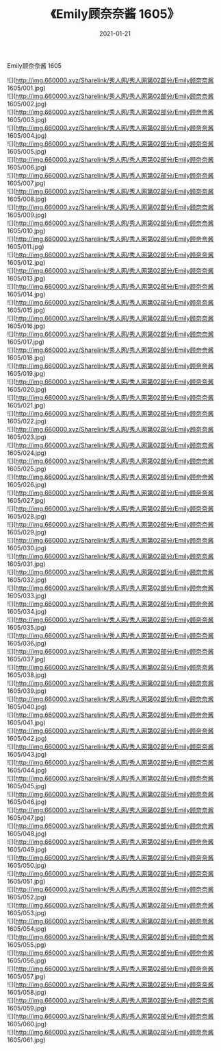 ﻿---
layout: post
title:  《Emily顾奈奈酱 1605》
date:   2021-01-21
img: http://img.660000.xyz/Sharelink/秀人网/秀人网第02部分/Emily顾奈奈酱 1605/000.jpg
categories: [美女, 清纯, 唯美]
---

Emily顾奈奈酱 1605

  ![](http://img.660000.xyz/Sharelink/秀人网/秀人网第02部分/Emily顾奈奈酱 1605/001.jpg) <br> ![](http://img.660000.xyz/Sharelink/秀人网/秀人网第02部分/Emily顾奈奈酱 1605/002.jpg) <br> ![](http://img.660000.xyz/Sharelink/秀人网/秀人网第02部分/Emily顾奈奈酱 1605/003.jpg) <br> ![](http://img.660000.xyz/Sharelink/秀人网/秀人网第02部分/Emily顾奈奈酱 1605/004.jpg) <br> ![](http://img.660000.xyz/Sharelink/秀人网/秀人网第02部分/Emily顾奈奈酱 1605/005.jpg) <br> ![](http://img.660000.xyz/Sharelink/秀人网/秀人网第02部分/Emily顾奈奈酱 1605/006.jpg) <br> ![](http://img.660000.xyz/Sharelink/秀人网/秀人网第02部分/Emily顾奈奈酱 1605/007.jpg) <br> ![](http://img.660000.xyz/Sharelink/秀人网/秀人网第02部分/Emily顾奈奈酱 1605/008.jpg) <br> ![](http://img.660000.xyz/Sharelink/秀人网/秀人网第02部分/Emily顾奈奈酱 1605/009.jpg) <br> ![](http://img.660000.xyz/Sharelink/秀人网/秀人网第02部分/Emily顾奈奈酱 1605/010.jpg) <br> ![](http://img.660000.xyz/Sharelink/秀人网/秀人网第02部分/Emily顾奈奈酱 1605/011.jpg) <br> ![](http://img.660000.xyz/Sharelink/秀人网/秀人网第02部分/Emily顾奈奈酱 1605/012.jpg) <br> ![](http://img.660000.xyz/Sharelink/秀人网/秀人网第02部分/Emily顾奈奈酱 1605/013.jpg) <br> ![](http://img.660000.xyz/Sharelink/秀人网/秀人网第02部分/Emily顾奈奈酱 1605/014.jpg) <br> ![](http://img.660000.xyz/Sharelink/秀人网/秀人网第02部分/Emily顾奈奈酱 1605/015.jpg) <br> ![](http://img.660000.xyz/Sharelink/秀人网/秀人网第02部分/Emily顾奈奈酱 1605/016.jpg) <br> ![](http://img.660000.xyz/Sharelink/秀人网/秀人网第02部分/Emily顾奈奈酱 1605/017.jpg) <br> ![](http://img.660000.xyz/Sharelink/秀人网/秀人网第02部分/Emily顾奈奈酱 1605/018.jpg) <br> ![](http://img.660000.xyz/Sharelink/秀人网/秀人网第02部分/Emily顾奈奈酱 1605/019.jpg) <br> ![](http://img.660000.xyz/Sharelink/秀人网/秀人网第02部分/Emily顾奈奈酱 1605/020.jpg) <br> ![](http://img.660000.xyz/Sharelink/秀人网/秀人网第02部分/Emily顾奈奈酱 1605/021.jpg) <br> ![](http://img.660000.xyz/Sharelink/秀人网/秀人网第02部分/Emily顾奈奈酱 1605/022.jpg) <br> ![](http://img.660000.xyz/Sharelink/秀人网/秀人网第02部分/Emily顾奈奈酱 1605/023.jpg) <br> ![](http://img.660000.xyz/Sharelink/秀人网/秀人网第02部分/Emily顾奈奈酱 1605/024.jpg) <br> ![](http://img.660000.xyz/Sharelink/秀人网/秀人网第02部分/Emily顾奈奈酱 1605/025.jpg) <br> ![](http://img.660000.xyz/Sharelink/秀人网/秀人网第02部分/Emily顾奈奈酱 1605/026.jpg) <br> ![](http://img.660000.xyz/Sharelink/秀人网/秀人网第02部分/Emily顾奈奈酱 1605/027.jpg) <br> ![](http://img.660000.xyz/Sharelink/秀人网/秀人网第02部分/Emily顾奈奈酱 1605/028.jpg) <br> ![](http://img.660000.xyz/Sharelink/秀人网/秀人网第02部分/Emily顾奈奈酱 1605/029.jpg) <br> ![](http://img.660000.xyz/Sharelink/秀人网/秀人网第02部分/Emily顾奈奈酱 1605/030.jpg) <br> ![](http://img.660000.xyz/Sharelink/秀人网/秀人网第02部分/Emily顾奈奈酱 1605/031.jpg) <br> ![](http://img.660000.xyz/Sharelink/秀人网/秀人网第02部分/Emily顾奈奈酱 1605/032.jpg) <br> ![](http://img.660000.xyz/Sharelink/秀人网/秀人网第02部分/Emily顾奈奈酱 1605/033.jpg) <br> ![](http://img.660000.xyz/Sharelink/秀人网/秀人网第02部分/Emily顾奈奈酱 1605/034.jpg) <br> ![](http://img.660000.xyz/Sharelink/秀人网/秀人网第02部分/Emily顾奈奈酱 1605/035.jpg) <br> ![](http://img.660000.xyz/Sharelink/秀人网/秀人网第02部分/Emily顾奈奈酱 1605/036.jpg) <br> ![](http://img.660000.xyz/Sharelink/秀人网/秀人网第02部分/Emily顾奈奈酱 1605/037.jpg) <br> ![](http://img.660000.xyz/Sharelink/秀人网/秀人网第02部分/Emily顾奈奈酱 1605/038.jpg) <br> ![](http://img.660000.xyz/Sharelink/秀人网/秀人网第02部分/Emily顾奈奈酱 1605/039.jpg) <br> ![](http://img.660000.xyz/Sharelink/秀人网/秀人网第02部分/Emily顾奈奈酱 1605/040.jpg) <br> ![](http://img.660000.xyz/Sharelink/秀人网/秀人网第02部分/Emily顾奈奈酱 1605/041.jpg) <br> ![](http://img.660000.xyz/Sharelink/秀人网/秀人网第02部分/Emily顾奈奈酱 1605/042.jpg) <br> ![](http://img.660000.xyz/Sharelink/秀人网/秀人网第02部分/Emily顾奈奈酱 1605/043.jpg) <br> ![](http://img.660000.xyz/Sharelink/秀人网/秀人网第02部分/Emily顾奈奈酱 1605/044.jpg) <br> ![](http://img.660000.xyz/Sharelink/秀人网/秀人网第02部分/Emily顾奈奈酱 1605/045.jpg) <br> ![](http://img.660000.xyz/Sharelink/秀人网/秀人网第02部分/Emily顾奈奈酱 1605/046.jpg) <br> ![](http://img.660000.xyz/Sharelink/秀人网/秀人网第02部分/Emily顾奈奈酱 1605/047.jpg) <br> ![](http://img.660000.xyz/Sharelink/秀人网/秀人网第02部分/Emily顾奈奈酱 1605/048.jpg) <br> ![](http://img.660000.xyz/Sharelink/秀人网/秀人网第02部分/Emily顾奈奈酱 1605/049.jpg) <br> ![](http://img.660000.xyz/Sharelink/秀人网/秀人网第02部分/Emily顾奈奈酱 1605/050.jpg) <br> ![](http://img.660000.xyz/Sharelink/秀人网/秀人网第02部分/Emily顾奈奈酱 1605/051.jpg) <br> ![](http://img.660000.xyz/Sharelink/秀人网/秀人网第02部分/Emily顾奈奈酱 1605/052.jpg) <br> ![](http://img.660000.xyz/Sharelink/秀人网/秀人网第02部分/Emily顾奈奈酱 1605/053.jpg) <br> ![](http://img.660000.xyz/Sharelink/秀人网/秀人网第02部分/Emily顾奈奈酱 1605/054.jpg) <br> ![](http://img.660000.xyz/Sharelink/秀人网/秀人网第02部分/Emily顾奈奈酱 1605/055.jpg) <br> ![](http://img.660000.xyz/Sharelink/秀人网/秀人网第02部分/Emily顾奈奈酱 1605/056.jpg) <br> ![](http://img.660000.xyz/Sharelink/秀人网/秀人网第02部分/Emily顾奈奈酱 1605/057.jpg) <br> ![](http://img.660000.xyz/Sharelink/秀人网/秀人网第02部分/Emily顾奈奈酱 1605/058.jpg) <br> ![](http://img.660000.xyz/Sharelink/秀人网/秀人网第02部分/Emily顾奈奈酱 1605/059.jpg) <br> ![](http://img.660000.xyz/Sharelink/秀人网/秀人网第02部分/Emily顾奈奈酱 1605/060.jpg) <br> ![](http://img.660000.xyz/Sharelink/秀人网/秀人网第02部分/Emily顾奈奈酱 1605/061.jpg) <br>